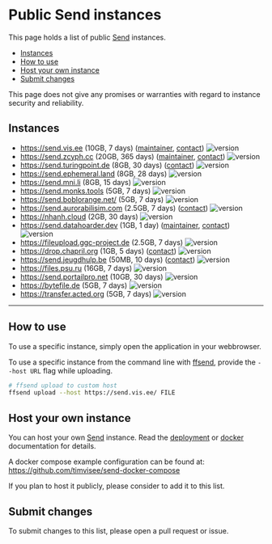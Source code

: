 # Public Send instances
This page holds a list of public [Send][send] instances.

- [Instances](#instances)
- [How to use](#how-to-use)
- [Host your own instance](#host-your-own-instance)
- [Submit changes](#submit-changes)

This page does not give any promises or warranties with regard to instance
security and reliability.

## Instances

- https://send.vis.ee (10GB, 7 days) ([maintainer](https://github.com/timvisee), [contact](https://timvisee.com/contact))
  ![version](https://img.shields.io/badge/dynamic/json?label=version&query=version&url=https://send.vis.ee/__version__)
- https://send.zcyph.cc (20GB, 365 days) ([maintainer](https://github.com/zcyph), [contact](mailto:send@zcyph.cc))
  ![version](https://img.shields.io/badge/dynamic/json?label=version&query=version&url=https://send.zcyph.cc/__version__)
- https://send.turingpoint.de (8GB, 30 days) ([contact](https://turingpoint.de/en/company/contact/))
  ![version](https://img.shields.io/badge/dynamic/json?label=version&query=version&url=https://send.turingpoint.de/__version__)
- https://send.ephemeral.land (8GB, 28 days)
  ![version](https://img.shields.io/badge/dynamic/json?label=version&query=version&url=https://send.ephemeral.land/__version__)
- https://send.mni.li (8GB, 15 days)
  ![version](https://img.shields.io/badge/dynamic/json?label=version&query=version&url=https://send.mni.li/__version__)
- https://send.monks.tools (5GB, 7 days)
  ![version](https://img.shields.io/badge/dynamic/json?label=version&query=version&url=https://send.niagan.org/__version__)
- https://send.boblorange.net/ (5GB, 7 days)
  ![version](https://img.shields.io/badge/dynamic/json?label=version&query=version&url=https://send.boblorange.net/__version__)
- https://send.aurorabilisim.com (2.5GB, 7 days) ([contact](https://www.aurorabilisim.com/iletisim/))
  ![version](https://img.shields.io/badge/dynamic/json?label=version&query=version&url=https://send.aurorabilisim.com/__version__)
- https://nhanh.cloud (2GB, 30 days)
  ![version](https://img.shields.io/badge/dynamic/json?label=version&query=version&url=https://nhanh.cloud/__version__)
- https://send.datahoarder.dev (1GB, 1 day) ([maintainer](https://github.com/whalehub), [contact](mailto:admin@datahoarder.dev))
  ![version](https://img.shields.io/badge/dynamic/json?label=version&query=version&url=https://send.datahoarder.dev/__version__)
- https://fileupload.ggc-project.de (2.5GB, 7 days)
  ![version](https://img.shields.io/badge/dynamic/json?label=version&query=version&url=https://fileupload.ggc-project.de/__version__)
- https://drop.chapril.org (1GB, 5 days) ([contact](https://www.chapril.org/contact.html))
  ![version](https://img.shields.io/badge/dynamic/json?label=version&query=version&url=https://drop.chapril.org/__version__)
- https://send.jeugdhulp.be (50MB, 10 days) ([contact](https://www.jeugdhulp.be/contact))
  ![version](https://img.shields.io/badge/dynamic/json?label=version&query=version&url=https://send.jeugdhulp.be/__version__)
- https://files.psu.ru (16GB, 7 days)
  ![version](https://img.shields.io/badge/dynamic/json?label=version&query=version&url=https://files.psu.ru/__version__)
- https://send.portailpro.net (10GB, 30 days)
  ![version](https://img.shields.io/badge/dynamic/json?label=version&query=version&url=https://send.portailpro.net/__version__)
- https://bytefile.de (5GB, 7 days)
  ![version](https://img.shields.io/badge/dynamic/json?label=version&query=version&url=https://bytefile.de/__version__)
- https://transfer.acted.org (5GB, 7 days)
  ![version](https://img.shields.io/badge/dynamic/json?label=version&query=version&url=https://transfer.acted.org/__version__)

---

## How to use

To use a specific instance, simply open the application in your webbrowser.

To use a specific instance from the command line with [ffsend][ffsend], provide
the `--host URL` flag while uploading.

```bash
# ffsend upload to custom host
ffsend upload --host https://send.vis.ee/ FILE
```

## Host your own instance

You can host your own [Send][send] instance. Read the
[deployment](https://github.com/timvisee/send#deployment) or [docker](https://github.com/timvisee/send/blob/master/docs/docker.md) documentation for details.

A docker compose example configuration can be found at:
https://github.com/timvisee/send-docker-compose

If you plan to host it publicly, please consider to add it to this list.

## Submit changes

To submit changes to this list, please open a pull request or issue.

[send]: https://github.com/timvisee/send
[ffsend]: https://github.com/timvisee/ffsend
